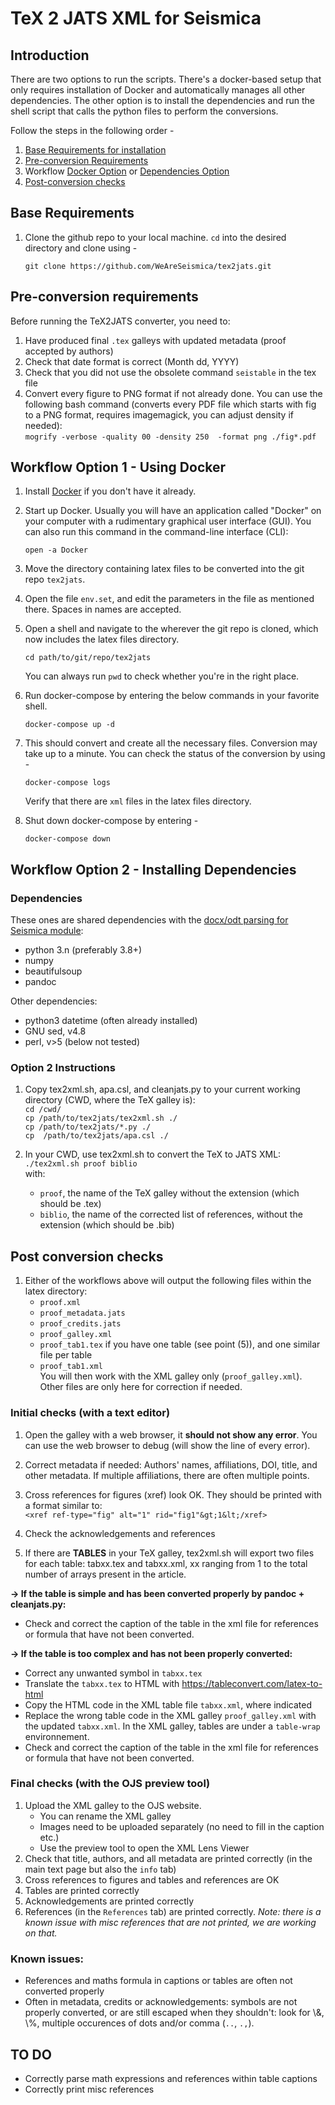 # TeX 2 JATS XML for Seismica

## Introduction
There are two options to run the scripts. There's a docker-based setup that only requires installation of Docker and automatically manages all other dependencies. The other option is to install the dependencies and run the shell script that calls the python files to perform the conversions.

Follow the steps in the following order - 
1. [Base Requirements for installation](#base-requirements)
2. [Pre-conversion Requirements](#pre--conversion-requirements)
3. Workflow [Docker Option](#workflow-option-1---using-docker) or [Dependencies Option](#workflow-option-2---installing-dependencies)
4. [Post-conversion checks](#post--conversion-checks)

## Base Requirements
1. Clone the github repo to your local machine. `cd` into the desired directory and clone using - 
    ```
    git clone https://github.com/WeAreSeismica/tex2jats.git
    ```

## Pre-conversion requirements
Before running the TeX2JATS converter, you need to:
1. Have produced final `.tex` galleys with updated metadata (proof accepted by authors)
2. Check that date format is correct (Month dd, YYYY)
3. Check that you did not use the obsolete command `seistable` in the tex file
3. Convert every figure to PNG format if not already done. You can use the following bash command (converts every PDF file which starts with fig to a PNG format, requires imagemagick, you can adjust density if needed):  
`mogrify -verbose -quality 00 -density 250  -format png ./fig*.pdf`


## Workflow Option 1 - Using Docker
1. Install [Docker](https://www.docker.com/) if you don't have it already.

1. Start up Docker. Usually you will have an application called "Docker" on your computer with a rudimentary graphical user interface (GUI). You can also run this command in the command-line interface (CLI):
    ```
    open -a Docker
    ```

1. Move the directory containing latex files to be converted into the git repo `tex2jats`.

1. Open the file `env.set`, and edit the parameters in the file as mentioned there. Spaces in names are accepted.

1. Open a shell and navigate to the wherever the git repo is cloned, which now includes the latex files directory.
    ```
    cd path/to/git/repo/tex2jats
    ```
    You can always run `pwd` to check whether you're in the right place.

1. Run docker-compose by entering the below commands in your favorite shell.
    ```
    docker-compose up -d
    ```

1. This should convert and create all the necessary files. Conversion may take up to a minute. You can check the status of the conversion by using - 
    ```
    docker-compose logs
    ```
    Verify that there are `xml` files in the latex files directory. 

1. Shut down docker-compose by entering - 
    ```
    docker-compose down
    ```

## Workflow Option 2 - Installing Dependencies

### Dependencies
These ones are shared dependencies with the [docx/odt parsing for Seismica module](https://github.com/WeAreSeismica/seismica-sce):
- python 3.n (preferably 3.8+)
- numpy
- beautifulsoup
- pandoc

Other dependencies:
- python3 datetime (often already installed)
- GNU sed, v4.8
- perl, v>5 (below not tested)

### Option 2 Instructions
1. Copy tex2xml.sh, apa.csl, and cleanjats.py to your current working directory (CWD, where the TeX galley is):  
`cd /cwd/`  
`cp /path/to/tex2jats/tex2xml.sh ./`  
`cp /path/to/tex2jats/*.py ./`  
`cp  /path/to/tex2jats/apa.csl ./`  

1. In your CWD, use tex2xml.sh to convert the TeX to JATS XML:  
`./tex2xml.sh proof biblio`  
with:  
    - `proof`, the name of the TeX galley without the extension (which should be .tex)
    - `biblio`, the name of the corrected list of references, without the extension (which should be .bib)

## Post conversion checks

1. Either of the workflows above will output the following files within the latex directory:
    - `proof.xml`  
    - `proof_metadata.jats`  
    - `proof_credits.jats`
    - `proof_galley.xml`
    - `proof_tab1.tex` if you have one table (see point (5)), and one similar file per table
    - `proof_tab1.xml`   
You will then work with the XML galley only (`proof_galley.xml`). Other files are only here for correction if needed.

### Initial checks (with a text editor)

1. Open the galley with a web browser, it **should not show any error**. You can use the web browser to debug (will show the line of every error).

3. Correct metadata if needed: Authors' names, affiliations, DOI, title, and other metadata. If multiple affiliations, there are often multiple points.

4. Cross references for figures (xref) look OK. They should be printed with a format similar to:  
    `<xref ref-type="fig" alt="1" rid="fig1"&gt;1&lt;/xref>`

5. Check the acknowledgements and references

4. If there are **TABLES** in your TeX galley, tex2xml.sh will export two files for each table: tabxx.tex and tabxx.xml, xx ranging from 1 to the total number of arrays present in the article.

**-> If the table is simple and has been converted properly by pandoc + cleanjats.py:**
- Check and correct the caption of the table in the xml file for references or formula that have not been converted.
    
**-> If the table is too complex and has not been properly converted:**
- Correct any unwanted symbol in `tabxx.tex`
- Translate the `tabxx.tex` to HTML with https://tableconvert.com/latex-to-html
- Copy the HTML code  in the XML table file `tabxx.xml`, where indicated
- Replace the wrong table code in the XML galley `proof_galley.xml` with the updated `tabxx.xml`. In the XML galley, tables are under a `table-wrap` environnement.
- Check and correct the caption of the table in the xml file for references or formula that have not been converted.
    
### Final checks (with the OJS preview tool)

1. Upload the XML galley to the OJS website. 
    - You can rename the XML galley 
    - Images need to be uploaded separately (no need to fill in the caption etc.)
    - Use the preview tool to open the XML Lens Viewer
2. Check that title, authors, and all metadata are printed correctly (in the main text page but also the `info` tab)
3. Cross references to figures and tables and references are OK
4. Tables are printed correctly
5. Acknowledgements are printed correctly
6. References (in the `References` tab) are printed correctly. *Note: there is a known issue with misc references that are not printed, we are working on that.*

### Known issues:
- References and maths formula in captions or tables are often not converted properly
- Often in metadata, credits or acknowledgements: symbols are not properly converted, or are still escaped when they shouldn't: look for \\&, \\%, multiple occurences of dots and/or comma (`..`, `.,`).

## TO DO
- Correctly parse math expressions and references within table captions
- Correctly print misc references
